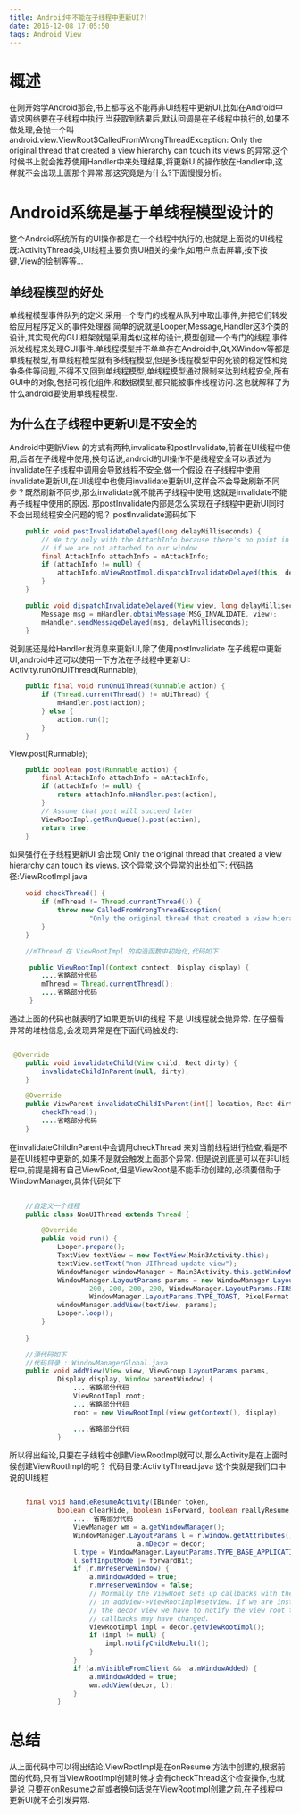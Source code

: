 ```yaml
---
title: Android中不能在子线程中更新UI?!
date: 2016-12-08 17:05:50
tags: Android View
---
```

# 概述

在刚开始学Android那会,书上都写这不能再非UI线程中更新UI,比如在Android中请求网络要在子线程中执行,当获取到结果后,默认回调是在子线程中执行的,如果不做处理,会抛一个叫android.view.ViewRoot$CalledFromWrongThreadException: Only the original thread that created a view hierarchy can touch its views.的异常.这个时候书上就会推荐使用Handler中来处理结果,将更新UI的操作放在Handler中,这样就不会出现上面那个异常,那这究竟是为什么?下面慢慢分析。

<!-- more -->
# Android系统是基于单线程模型设计的

整个Android系统所有的UI操作都是在一个线程中执行的,也就是上面说的UI线程既:ActivityThread类,UI线程主要负责UI相关的操作,如用户点击屏幕,按下按键,View的绘制等等...
## 单线程模型的好处

单线程模型事件队列的定义:采用一个专门的线程从队列中取出事件,并把它们转发给应用程序定义的事件处理器.简单的说就是Looper,Message,Handler这3个类的设计,其实现代的GUI框架就是采用类似这样的设计,模型创建一个专门的线程,事件派发线程来处理GUI事件.单线程模型并不单单存在Android中,Qt,XWindow等都是单线程模型,有单线程模型就有多线程模型,但是多线程模型中的死锁的稳定性和竞争条件等问题,不得不又回到单线程模型,单线程模型通过限制来达到线程安全,所有GUI中的对象,包括可视化组件,和数据模型,都只能被事件线程访问.这也就解释了为什么android要使用单线程模型.

## 为什么在子线程中更新UI是不安全的

Android中更新View 的方式有两种,invalidate和postInvalidate,前者在UI线程中使用,后者在子线程中使用,换句话说,android的UI操作不是线程安全可以表述为invalidate在子线程中调用会导致线程不安全,做一个假设,在子线程中使用invalidate更新UI,在UI线程中也使用invalidate更新UI,这样会不会导致刷新不同步？既然刷新不同步,那么invalidate就不能再子线程中使用,这就是invalidate不能再子线程中使用的原因.
那postInvalidate内部是怎么实现在子线程中更新UI同时不会出现线程安全问题的呢？
postInvalidate源码如下

``` java
    public void postInvalidateDelayed(long delayMilliseconds) {
        // We try only with the AttachInfo because there's no point in invalidating
        // if we are not attached to our window
        final AttachInfo attachInfo = mAttachInfo;
        if (attachInfo != null) {
            attachInfo.mViewRootImpl.dispatchInvalidateDelayed(this, delayMilliseconds);
        }
    }

    public void dispatchInvalidateDelayed(View view, long delayMilliseconds) {
        Message msg = mHandler.obtainMessage(MSG_INVALIDATE, view);
        mHandler.sendMessageDelayed(msg, delayMilliseconds);
    }

```
说到底还是给Handler发消息来更新UI,除了使用postInvalidate  在子线程中更新UI,android中还可以使用一下方法在子线程中更新UI:
Activity.runOnUiThread(Runnable);

``` java
    public final void runOnUiThread(Runnable action) {
        if (Thread.currentThread() != mUiThread) {
            mHandler.post(action);
        } else {
            action.run();
        }
    }
```

View.post(Runnable);

``` java
    public boolean post(Runnable action) {
        final AttachInfo attachInfo = mAttachInfo;
        if (attachInfo != null) {
            return attachInfo.mHandler.post(action);
        }
        // Assume that post will succeed later
        ViewRootImpl.getRunQueue().post(action);
        return true;
    }
```

如果强行在子线程更新UI 会出现 Only the original thread that created a view hierarchy can touch its views. 这个异常,这个异常的出处如下:
代码路径:ViewRootImpl.java
``` java
    void checkThread() {
        if (mThread != Thread.currentThread()) {
            throw new CalledFromWrongThreadException(
                    "Only the original thread that created a view hierarchy can touch its views.");
        }
    }

    //mThread 在 ViewRootImpl 的构造函数中初始化,代码如下

     public ViewRootImpl(Context context, Display display) {
        ....省略部分代码
        mThread = Thread.currentThread();
        ....省略部分代码
     }

```

通过上面的代码也就表明了如果更新UI的线程 不是 UI线程就会抛异常.
在仔细看异常的堆栈信息,会发现异常是在下面代码触发的:

``` java

 @Override
    public void invalidateChild(View child, Rect dirty) {
        invalidateChildInParent(null, dirty);
    }

    @Override
    public ViewParent invalidateChildInParent(int[] location, Rect dirty) {
        checkThread();
        ....省略部分代码
    }

```

在invalidateChildInParent中会调用checkThread 来对当前线程进行检查,看是不是在UI线程中更新的,如果不是就会触发上面那个异常.
但是说到底是可以在非UI线程中,前提是拥有自己ViewRoot,但是ViewRoot是不能手动创建的,必须要借助于WindowManager,具体代码如下

``` java
 
    //自定义一个线程
    public class NonUIThread extends Thread {

        @Override
        public void run() {
            Looper.prepare();
            TextView textView = new TextView(Main3Activity.this);
            textView.setText("non-UIThread update view");
            WindowManager windowManager = Main3Activity.this.getWindowManager();
            WindowManager.LayoutParams params = new WindowManager.LayoutParams(
                    200, 200, 200, 200, WindowManager.LayoutParams.FIRST_SUB_WINDOW,
                    WindowManager.LayoutParams.TYPE_TOAST, PixelFormat.OPAQUE);
            windowManager.addView(textView, params);
            Looper.loop();
        }
        
    }

    //源代码如下
    //代码目录 : WindowManagerGlobal.java
    public void addView(View view, ViewGroup.LayoutParams params,
            Display display, Window parentWindow) {
                ....省略部分代码
                ViewRootImpl root;
                ....省略部分代码
                root = new ViewRootImpl(view.getContext(), display);

                ....省略部分代码
            }

```
所以得出结论,只要在子线程中创建ViewRootImpl就可以,那么Activity是在上面时候创建ViewRootImpl的呢？
代码目录:ActivityThread.java 这个类就是我们口中说的UI线程

``` java

    final void handleResumeActivity(IBinder token,
            boolean clearHide, boolean isForward, boolean reallyResume, int seq, String reason) {
                .... 省略部分代码
                ViewManager wm = a.getWindowManager();
                WindowManager.LayoutParams l = r.window.getAttributes();
                                a.mDecor = decor;
                l.type = WindowManager.LayoutParams.TYPE_BASE_APPLICATION;
                l.softInputMode |= forwardBit;
                if (r.mPreserveWindow) {
                    a.mWindowAdded = true;
                    r.mPreserveWindow = false;
                    // Normally the ViewRoot sets up callbacks with the Activity
                    // in addView->ViewRootImpl#setView. If we are instead reusing
                    // the decor view we have to notify the view root that the
                    // callbacks may have changed.
                    ViewRootImpl impl = decor.getViewRootImpl();
                    if (impl != null) {
                        impl.notifyChildRebuilt();
                    }
                }
                if (a.mVisibleFromClient && !a.mWindowAdded) {
                    a.mWindowAdded = true;
                    wm.addView(decor, l);
                }
            }

```
# 总结
从上面代码中可以得出结论,ViewRootImpl是在onResume 方法中创建的,根据前面的代码,只有当ViewRootImpl创建时候才会有checkThread这个检查操作,也就是说 只要在onResume之前或者换句话说在ViewRootImpl创建之前,在子线程中更新UI就不会引发异常.